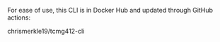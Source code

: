 For ease of use, this CLI is in Docker Hub and updated through GitHub actions:

chrismerkle19/tcmg412-cli
